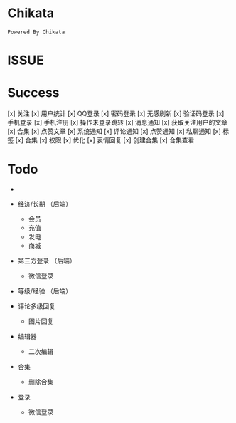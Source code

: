 # Chikata
	Powered By Chikata
# ISSUE 
# Success
[x] 关注
[x] 用户统计
[x] QQ登录
[x] 密码登录
[x] 无感刷新
[x] 验证码登录
[x] 手机登录
[x] 手机注册
[x] 操作未登录跳转
[x] 消息通知
[x] 获取关注用户的文章
[x] 合集
[x] 点赞文章
[x] 系统通知
[x] 评论通知
[x] 点赞通知
[x] 私聊通知
[x] 标签
[x] 合集
[x] 权限
[x] 优化
[x] 表情回复
[x] 创建合集
[x] 合集查看
# Todo
 -
 - 经济/长期 （后端）
   - 会员
   - 充值
   - 发电
   - 商城
 - 第三方登录 （后端）
   - 微信登录
 - 等级/经验 （后端）
 - 评论多级回复
   - 图片回复
 - 编辑器
   - 二次编辑
   
 - 合集
   - 删除合集
 - 登录
   - 微信登录
